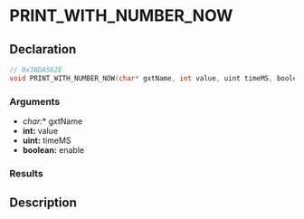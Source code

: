 # PRINT_WITH_NUMBER_NOW

## Declaration
```cpp
// 0x3BDA562E
void PRINT_WITH_NUMBER_NOW(char* gxtName, int value, uint timeMS, boolean enable);
```

### Arguments
- **char*:** gxtName
- **int:** value
- **uint:** timeMS
- **boolean:** enable

### Results

## Description
